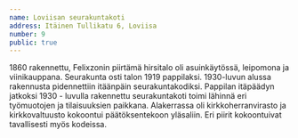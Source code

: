 ```yaml
---
name: Loviisan seurakuntakoti
address: Itäinen Tullikatu 6, Loviisa
number: 9
public: true
---
```

1860 rakennettu, Felixzonin piirtämä hirsitalo oli asuinkäytössä, leipomona ja viinikauppana. Seurakunta osti talon 1919 pappilaksi. 1930-luvun alussa rakennusta pidennettiin itäänpäin seurakuntakodiksi. Pappilan itäpäädyn jatkoksi 1930 - luvulla rakennettu seurakuntakoti toimi lähinnä eri työmuotojen ja tilaisuuksien paikkana. Alakerrassa oli kirkkoherranvirasto ja kirkkovaltuusto kokoontui päätöksentekoon yläsaliin. Eri piirit kokoontuivat tavallisesti myös kodeissa.
